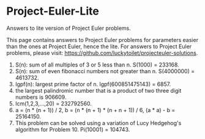# Project-Euler-Lite
Answers to lite version of Project Euler problems.

This page contains answers to Project Euler problems for parameters easier than the ones at Project Euler, hence the lite. For answers to Project Euler problems, please visit: https://github.com/luckytoilet/projecteuler-solutions.

1. S(n): sum of all multiples of 3 or 5 less than n. S(1000) = 233168.
2. S(n): sum of even fibonacci numbers not greater than n. S(4000000) = 4613732.
3. lgpf(n): largest prime factor of n. lgpf(600851475143) = 6857.
4. the largest palindromic number that is a product of two three digit numbers is 906609.
5. lcm(1,2,3,...,20) = 232792560.
6. a = (n * (n + 1)) / 2, b = (n * (n + 1) * (n + n + 1)) / 6, (a * a) - b = 25164150.
7. This problem can be solved using a variation of Lucy Hedgehog's algorithm for Problem 10. Pi(10001) = 104743.
